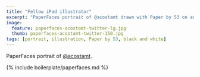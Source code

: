 ```yaml
---
title: "Fellow iPad illustrator"
excerpt: "PaperFaces portrait of @acostamt drawn with Paper by 53 on an iPad."
image: 
  feature: paperfaces-acostamt-twitter-lg.jpg
  thumb: paperfaces-acostamt-twitter-150.jpg
tags: [portrait, illustration, Paper by 53, black and white]
---
```


PaperFaces portrait of [@acostamt](http://twitter.com/acostamt).

{% include boilerplate/paperfaces.md %}